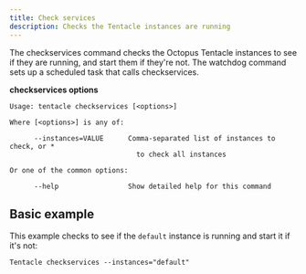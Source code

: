 ```yaml
---
title: Check services
description: Checks the Tentacle instances are running
---
```


The checkservices command checks the Octopus Tentacle instances to see if they are running, and start them if they're not. The watchdog command sets up a scheduled task that calls checkservices.

**checkservices options**

```text
Usage: tentacle checkservices [<options>]

Where [<options>] is any of:

      --instances=VALUE      Comma-separated list of instances to check, or *
                               to check all instances

Or one of the common options:

      --help                 Show detailed help for this command
```

## Basic example

This example checks to see if the `default` instance is running and start it if it's not:

```text
Tentacle checkservices --instances="default"
```
